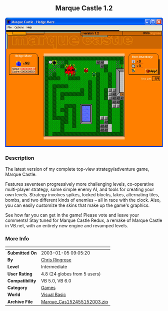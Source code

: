 ﻿<div align="center">

## Marque Castle 1\.2

<img src="PIC2003151618337274.jpg">
</div>

### Description

The latest version of my complete top-view strategy/adventure game, Marque Castle.

Features seventeen progressively more challenging levels, co-operative multi-player strategy, some simple enemy AI, and tools for creating your own levels. Strategy involves spikes, locked blocks, lakes, alternating tiles, bombs, and two different kinds of enemies – all in race with the clock. Also, you can easily customize the skins that make up the game's graphics.

See how far you can get in the game! Please vote and leave your comments! Stay tuned for Marque Castle Redux, a remake of Marque Castle in VB.net, with an entirely new engine and revamped levels.
 
### More Info
 


<span>             |<span>
---                |---
**Submitted On**   |2003-01-05 09:05:20
**By**             |[Chris Ringrose](https://github.com/Planet-Source-Code/PSCIndex/blob/master/ByAuthor/chris-ringrose.md)
**Level**          |Intermediate
**User Rating**    |4.8 (24 globes from 5 users)
**Compatibility**  |VB 5\.0, VB 6\.0
**Category**       |[Games](https://github.com/Planet-Source-Code/PSCIndex/blob/master/ByCategory/games__1-38.md)
**World**          |[Visual Basic](https://github.com/Planet-Source-Code/PSCIndex/blob/master/ByWorld/visual-basic.md)
**Archive File**   |[Marque\_Cas152455152003\.zip](https://github.com/Planet-Source-Code/chris-ringrose-marque-castle-1-2__1-42206/archive/master.zip)








